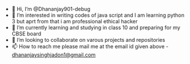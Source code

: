 - 👋 Hi, I’m @Dhananjay901-debug
- 👀 I’m interested in writing codes of java script and I am learning python 3 but aprt from that i am professional ethical hacker
- 🌱 I’m currently learning and studying in class 10 and preparing for my CBSE board
- 💞️ I’m looking to collaborate on varous projects and repositories 
- 📫 How to reach me
please mail me at the email id given above - dhananjaysinghjadon1@gmail.com

<!---
Dhananjay901-debug/Dhananjay901-debug is a ✨ special ✨ repository because its `README.md` (this file) appears on your GitHub profile.
You can click the Preview link to take a look at your changes.
--->

